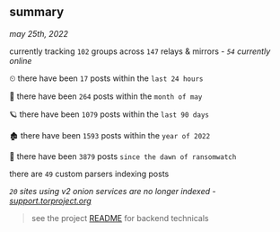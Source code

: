 
## summary
_may 25th, 2022_

currently tracking `102` groups across `147` relays & mirrors - _`54` currently online_

⏲ there have been `17` posts within the `last 24 hours`

🦈 there have been `264` posts within the `month of may`

🪐 there have been `1079` posts within the `last 90 days`

🏚 there have been `1593` posts within the `year of 2022`

🦕 there have been `3879` posts `since the dawn of ransomwatch`

there are `49` custom parsers indexing posts

_`20` sites using v2 onion services are no longer indexed - [support.torproject.org](https://support.torproject.org/onionservices/v2-deprecation/)_

> see the project [README](https://github.com/joshhighet/ransomwatch#ransomwatch--) for backend technicals

